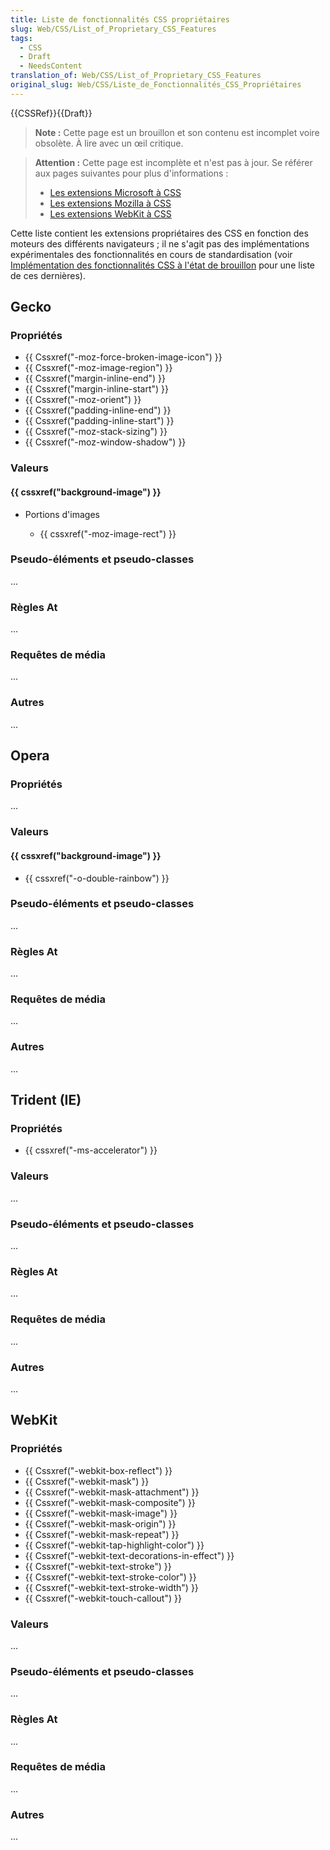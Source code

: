 ```yaml
---
title: Liste de fonctionnalités CSS propriétaires
slug: Web/CSS/List_of_Proprietary_CSS_Features
tags:
  - CSS
  - Draft
  - NeedsContent
translation_of: Web/CSS/List_of_Proprietary_CSS_Features
original_slug: Web/CSS/Liste_de_Fonctionnalités_CSS_Propriétaires
---
```

{{CSSRef}}{{Draft}}

> **Note :** Cette page est un brouillon et son contenu est incomplet voire obsolète. À lire avec un œil critique.

> **Attention :** Cette page est incomplète et n'est pas à jour. Se référer aux pages suivantes pour plus d'informations :
>
> - [Les extensions Microsoft à CSS](/fr/docs/Web/CSS/Microsoft_Extensions)
> - [Les extensions Mozilla à CSS](/fr/docs/Web/CSS/Mozilla_Extensions)
> - [Les extensions WebKit à CSS](/fr/docs/Web/CSS/WebKit_Extensions)

Cette liste contient les extensions propriétaires des CSS en fonction des moteurs des différents navigateurs ; il ne s'agit pas des implémentations expérimentales des fonctionnalités en cours de standardisation (voir [Implémentation des fonctionnalités CSS à l'état de brouillon](/fr/docs/conflicting/Web/CSS/Mozilla_Extensions "en/CSS/Draft_Implementations_of_CSS_Features") pour une liste de ces dernières).

## Gecko

### Propriétés

- {{ Cssxref("-moz-force-broken-image-icon") }}
- {{ Cssxref("-moz-image-region") }}
- {{ Cssxref("margin-inline-end") }}
- {{ Cssxref("margin-inline-start") }}
- {{ Cssxref("-moz-orient") }}
- {{ Cssxref("padding-inline-end") }}
- {{ Cssxref("padding-inline-start") }}
- {{ Cssxref("-moz-stack-sizing") }}
- {{ Cssxref("-moz-window-shadow") }}

### Valeurs

#### {{ cssxref("background-image") }}

- Portions d'images

  - {{ cssxref("-moz-image-rect") }}

### Pseudo-éléments et pseudo-classes

...

### Règles At

...

### Requêtes de média

...

### Autres

...

## Opera

### Propriétés

...

### Valeurs

#### {{ cssxref("background-image") }}

- {{ cssxref("-o-double-rainbow") }}

### Pseudo-éléments et pseudo-classes

...

### Règles At

...

### Requêtes de média

...

### Autres

...

## Trident (IE)

### Propriétés

- {{ cssxref("-ms-accelerator") }}

### Valeurs

...

### Pseudo-éléments et pseudo-classes

...

### Règles At

...

### Requêtes de média

...

### Autres

...

## WebKit

### Propriétés

- {{ Cssxref("-webkit-box-reflect") }}
- {{ Cssxref("-webkit-mask") }}
- {{ Cssxref("-webkit-mask-attachment") }}
- {{ Cssxref("-webkit-mask-composite") }}
- {{ Cssxref("-webkit-mask-image") }}
- {{ Cssxref("-webkit-mask-origin") }}
- {{ Cssxref("-webkit-mask-repeat") }}
- {{ Cssxref("-webkit-tap-highlight-color") }}
- {{ Cssxref("-webkit-text-decorations-in-effect") }}
- {{ Cssxref("-webkit-text-stroke") }}
- {{ Cssxref("-webkit-text-stroke-color") }}
- {{ Cssxref("-webkit-text-stroke-width") }}
- {{ Cssxref("-webkit-touch-callout") }}

### Valeurs

...

### Pseudo-éléments et pseudo-classes

...

### Règles At

...

### Requêtes de média

...

### Autres

...
